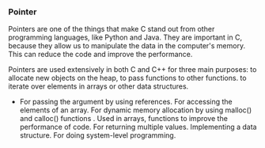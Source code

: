 ### Pointer

Pointers are one of the things that make C stand out from other programming languages, like Python and Java. They are important in C, because they allow us to manipulate the data in the computer's memory. This can reduce the code and improve the performance.

Pointers are used extensively in both C and C++ for three main purposes: to allocate new objects on the heap, to pass functions to other functions. to iterate over elements in arrays or other data structures.

- For passing the argument by using references.
For accessing the elements of an array.
For dynamic memory allocation by using malloc() and calloc() functions .
Used in arrays, functions to improve the performance of code.
For returning multiple values.
Implementing a data structure.
For doing system-level programming.
